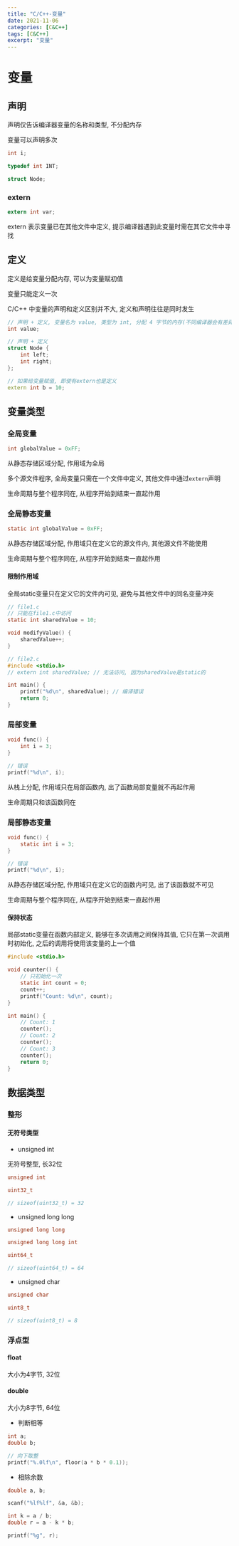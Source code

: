 ```yaml
---
title: "C/C++-变量"
date: 2021-11-06
categories: [C&C++]
tags: [C&C++]
excerpt: "变量"
---
```


# 变量

## 声明

声明仅告诉编译器变量的名称和类型, 不分配内存

变量可以声明多次

```c++
int i;

typedef int INT;

struct Node;
```

### extern

```c
extern int var;
```

extern 表示变量已在其他文件中定义, 提示编译器遇到此变量时需在其它文件中寻找

## 定义

定义是给变量分配内存, 可以为变量赋初值

变量只能定义一次

C/C++ 中变量的声明和定义区别并不大, 定义和声明往往是同时发生

```c++
// 声明 + 定义, 变量名为 value, 类型为 int, 分配 4 字节的内存(不同编译器会有差异)
int value;

// 声明 + 定义
struct Node {
    int left;
    int right;
}; 

// 如果给变量赋值, 即使有extern也是定义
extern int b = 10;
```

## 变量类型

### 全局变量

```c
int globalValue = 0xFF;
```

从静态存储区域分配, 作用域为全局

多个源文件程序, 全局变量只需在一个文件中定义, 其他文件中通过`extern`声明

生命周期与整个程序同在, 从程序开始到结束一直起作用

### 全局静态变量

```c
static int globalValue = 0xFF;
```

从静态存储区域分配, 作用域只在定义它的源文件内, 其他源文件不能使用

生命周期与整个程序同在, 从程序开始到结束一直起作用

#### 限制作用域

全局static变量只在定义它的文件内可见, 避免与其他文件中的同名变量冲突

```c
// file1.c
// 只能在file1.c中访问
static int sharedValue = 10; 

void modifyValue() {
    sharedValue++;
}

// file2.c
#include <stdio.h>
// extern int sharedValue; // 无法访问, 因为sharedValue是static的

int main() {
    printf("%d\n", sharedValue); // 编译错误
    return 0;
}
```

### 局部变量

```c
void func() {
    int i = 3;
}

// 错误
printf("%d\n", i);
```

从栈上分配, 作用域只在局部函数内, 出了函数局部变量就不再起作用

生命周期只和该函数同在

### 局部静态变量

```c
void func() {
    static int i = 3;
}

// 错误
printf("%d\n", i);
```

从静态存储区域分配, 作用域只在定义它的函数内可见, 出了该函数就不可见

生命周期与整个程序同在, 从程序开始到结束一直起作用

#### 保持状态

局部static变量在函数内部定义, 能够在多次调用之间保持其值, 它只在第一次调用时初始化, 之后的调用将使用该变量的上一个值

```c
#include <stdio.h>

void counter() {
    // 只初始化一次
    static int count = 0;
    count++;
    printf("Count: %d\n", count);
}

int main() {
    // Count: 1
    counter();
    // Count: 2
    counter(); 
    // Count: 3
    counter();
    return 0;
}
```

## 数据类型

### 整形

#### 无符号类型

- unsigned int

无符号整型, 长32位

```c
unsigned int

uint32_t

// sizeof(uint32_t) = 32
```

- unsigned long long

```c
unsigned long long

unsigned long long int

uint64_t

// sizeof(uint64_t) = 64
```

- unsigned char

```c
unsigned char

uint8_t

// sizeof(uint8_t) = 8
```

### 浮点型

#### float

大小为4字节, 32位

#### double

大小为8字节, 64位

- 判断相等

```c
int a;
double b;

// 向下取整
printf("%.0lf\n", floor(a * b * 0.1));
```

- 相除余数

```c
double a, b;

scanf("%lf%lf", &a, &b);

int k = a / b;
double r = a - k * b;

printf("%g", r);
```
